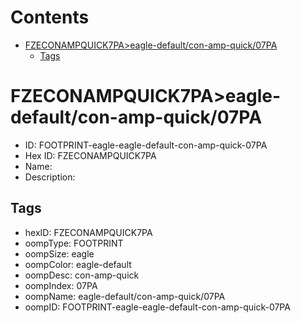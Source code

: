



Contents
========

* [FZECONAMPQUICK7PA>eagle-default/con-amp-quick/07PA](#fzeconampquick7paeagle-defaultcon-amp-quick07pa)
	* [Tags](#tags)

# FZECONAMPQUICK7PA>eagle-default/con-amp-quick/07PA

- ID: FOOTPRINT-eagle-eagle-default-con-amp-quick-07PA
- Hex ID: FZECONAMPQUICK7PA
- Name: 
- Description: 

## Tags

- hexID: FZECONAMPQUICK7PA
- oompType: FOOTPRINT
- oompSize: eagle
- oompColor: eagle-default
- oompDesc: con-amp-quick
- oompIndex: 07PA
- oompName: eagle-default/con-amp-quick/07PA
- oompID: FOOTPRINT-eagle-eagle-default-con-amp-quick-07PA
